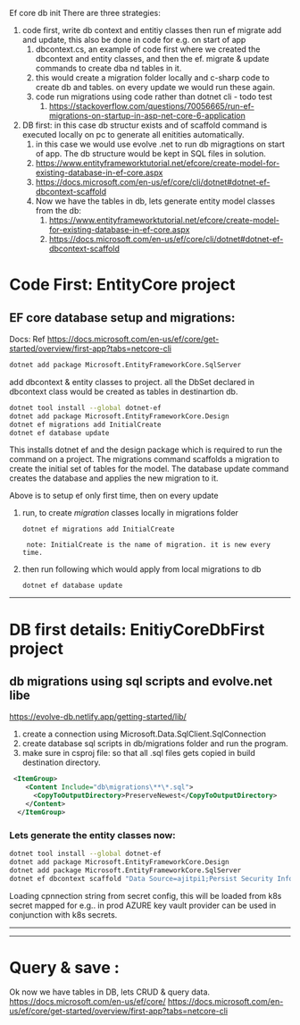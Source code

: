 Ef core db init
There are three strategies:
1. code first, write db context and entitiy classes then run ef migrate add and update, this also be done in code for e.g. on start of app
   1. dbcontext.cs, an example of code first where we created the dbcontext and entity classes, and then the ef. migrate & update commands to create dba nd tables in it. 
   2. this would create a migration folder locally and c-sharp code to create db and tables. on every update we would run these again. 
   3. code run migrations using code rather than dotnet cli - todo test
      1. https://stackoverflow.com/questions/70056665/run-ef-migrations-on-startup-in-asp-net-core-6-application
2. DB first: in this case db structur exists and of scaffold command is executed locally on pc to generate all enitities automatically.
   1. in this case we would use evolve .net to run db migragtions on start of app. The db structure would be kept in SQL files in solution. 
   2. https://www.entityframeworktutorial.net/efcore/create-model-for-existing-database-in-ef-core.aspx
   3. https://docs.microsoft.com/en-us/ef/core/cli/dotnet#dotnet-ef-dbcontext-scaffold
   4. Now we have the tables in db, lets generate entity model classes from the db:
      1.  https://www.entityframeworktutorial.net/efcore/create-model-for-existing-database-in-ef-core.aspx
      2.  https://docs.microsoft.com/en-us/ef/core/cli/dotnet#dotnet-ef-dbcontext-scaffold



# Code First: EntityCore project
## EF core database setup and migrations:

Docs: Ref https://docs.microsoft.com/en-us/ef/core/get-started/overview/first-app?tabs=netcore-cli
```bash
dotnet add package Microsoft.EntityFrameworkCore.SqlServer
```
add dbcontext & entity classes to project.
all the DbSet declared in dbcontext class would be created as tables in destinartion db.

```bash
dotnet tool install --global dotnet-ef
dotnet add package Microsoft.EntityFrameworkCore.Design
dotnet ef migrations add InitialCreate
dotnet ef database update
```

This installs dotnet ef and the design package which is required to run the command on a project. 
The migrations command scaffolds a migration to create the initial set of tables for the model.
The database update command creates the database and applies the new migration to it.

Above is to setup ef only first time, then on every update
1. run, to create *migration* classes locally in migrations folder
    
    `dotnet ef migrations add InitialCreate`

        note: InitialCreate is the name of migration. it is new every time. 

2. then run following which would apply from local migrations to db

    `dotnet ef database update`

---

# DB first details: EnitiyCoreDbFirst project
## db migrations using sql scripts and evolve.net libe
https://evolve-db.netlify.app/getting-started/lib/
1. create a connection using Microsoft.Data.SqlClient.SqlConnection
2. create database sql scripts in db/migrations folder and run the program.
3. make sure in csproj file: so that all .sql files gets copied in build destination directory.
```xml
 <ItemGroup>
    <Content Include="db\migrations\**\*.sql">
      <CopyToOutputDirectory>PreserveNewest</CopyToOutputDirectory>
    </Content>
  </ItemGroup>
```

### Lets generate the entity classes now:
```bash
dotnet tool install --global dotnet-ef
dotnet add package Microsoft.EntityFrameworkCore.Design
dotnet add package Microsoft.EntityFrameworkCore.SqlServer
dotnet ef dbcontext scaffold "Data Source=ajitpi1;Persist Security Info=True;User ID=sa;Password=mypassword;Database=Blogging;TrustServerCertificate=True" Microsoft.EntityFrameworkCore.SqlServer -o Models

```

Loading cpnnection string from secret config, this will be loaded from k8s secret mapped for e.g.. in prod AZURE key vault provider can be used in conjunction with k8s secrets.


---
---
# Query & save : 
Ok now we have tables in DB, lets CRUD & query data.
https://docs.microsoft.com/en-us/ef/core/
https://docs.microsoft.com/en-us/ef/core/get-started/overview/first-app?tabs=netcore-cli


